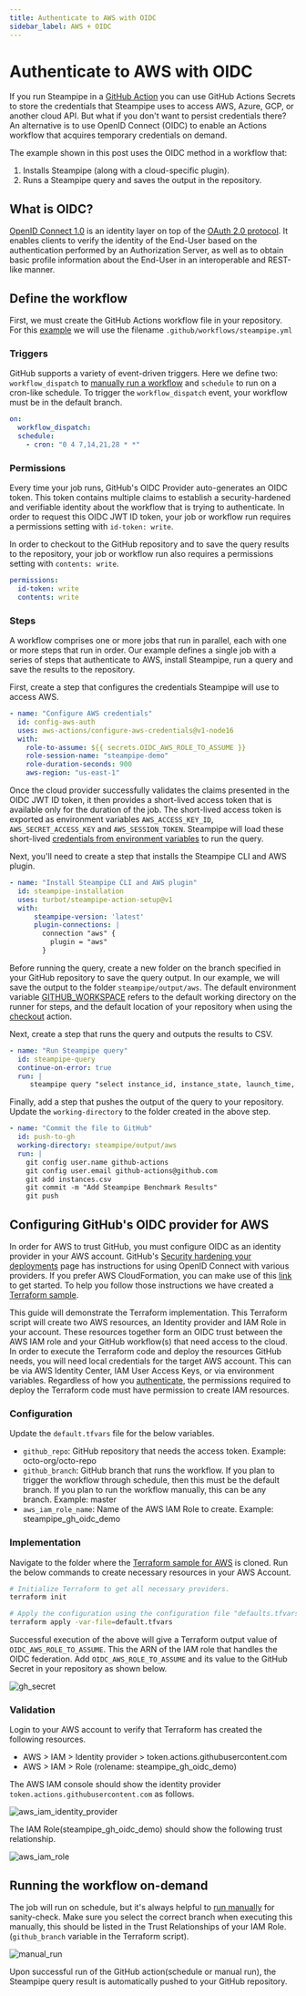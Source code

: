 ```yaml
---
title: Authenticate to AWS with OIDC
sidebar_label: AWS + OIDC
---
```


# Authenticate to AWS with OIDC

If you run Steampipe in a [GitHub Action](https://steampipe.io/docs/integrations/github_actions/installing_steampipe) you can use GitHub Actions Secrets to store the credentials that Steampipe uses to access AWS, Azure, GCP, or another cloud API. But what if you don't want to persist credentials there? An alternative is to use OpenID Connect (OIDC) to enable an Actions workflow that acquires temporary credentials on demand.

The example shown in this post uses the OIDC method in a workflow that:

1. Installs Steampipe (along with a cloud-specific plugin).
2. Runs a Steampipe query and saves the output in the repository.

## What is OIDC?

[OpenID Connect 1.0](https://openid.net/specs/openid-connect-core-1_0.html) is an identity layer on top of the [OAuth 2.0 protocol](https://www.rfc-editor.org/rfc/rfc6749). It enables clients to verify the identity of the End-User based on the authentication performed by an Authorization Server, as well as to obtain basic profile information about the End-User in an interoperable and REST-like manner.

## Define the workflow

First, we must create the GitHub Actions workflow file in your repository. For this [example](https://github.com/turbot/steampipe-samples/blob/main/all/github-actions-oidc/aws/steampipe-sample-aws-workflow.yml) we will use the filename `.github/workflows/steampipe.yml`

### Triggers

GitHub supports a variety of event-driven triggers. Here we define two: `workflow_dispatch` to [manually run a workflow](https://docs.github.com/en/actions/managing-workflow-runs/manually-running-a-workflow) and `schedule` to run on a cron-like schedule. To trigger the `workflow_dispatch` event, your workflow must be in the default branch.

```yaml
on:
  workflow_dispatch:
  schedule:
    - cron: "0 4 7,14,21,28 * *"
```

### Permissions

Every time your job runs, GitHub's OIDC Provider auto-generates an OIDC token. This token contains multiple claims to establish a security-hardened and verifiable identity about the workflow that is trying to authenticate. In order to request this OIDC JWT ID token, your job or workflow run requires a permissions setting with `id-token: write`.

In order to checkout to the GitHub repository and to save the query results to the repository, your job or workflow run also requires a permissions setting with `contents: write`.

```yaml
permissions:
  id-token: write
  contents: write
```

### Steps

A workflow comprises one or more jobs that run in parallel, each with one or more steps that run in order. Our example defines a single job with a series of steps that authenticate to AWS, install Steampipe, run a query and save the results to the repository.

First, create a step that configures the credentials Steampipe will use to access AWS.

```yaml
- name: "Configure AWS credentials"
  id: config-aws-auth
  uses: aws-actions/configure-aws-credentials@v1-node16
  with:
    role-to-assume: ${{ secrets.OIDC_AWS_ROLE_TO_ASSUME }}
    role-session-name: "steampipe-demo"
    role-duration-seconds: 900
    aws-region: "us-east-1"
```

Once the cloud provider successfully validates the claims presented in the OIDC JWT ID token, it then provides a short-lived access token that is available only for the duration of the job. The short-lived access token is exported as environment variables `AWS_ACCESS_KEY_ID`, `AWS_SECRET_ACCESS_KEY` and `AWS_SESSION_TOKEN`.
Steampipe will load these short-lived [credentials from environment variables](https://hub.steampipe.io/plugins/turbot/aws#credentials-from-environment-variables) to run the query.

Next, you'll need to create a step that installs the Steampipe CLI and AWS plugin.

```yaml
- name: "Install Steampipe CLI and AWS plugin"
  id: steampipe-installation
  uses: turbot/steampipe-action-setup@v1
  with:
      steampipe-version: 'latest'
      plugin-connections: |
        connection "aws" {
          plugin = "aws"
        }
```

Before running the query, create a new folder on the branch specified in your GitHub repository to save the query output. In our example, we will save the output to the folder `steampipe/output/aws`. The default environment variable [GITHUB_WORKSPACE](https://docs.github.com/en/actions/learn-github-actions/variables#default-environment-variables) refers to the default working directory on the runner for steps, and the default location of your repository when using the [checkout](https://github.com/actions/checkout) action.

Next, create a step that runs the query and outputs the results to CSV.

```yaml
- name: "Run Steampipe query"
  id: steampipe-query
  continue-on-error: true
  run: |
     steampipe query "select instance_id, instance_state, launch_time, state_transition_time from aws_ec2_instance" > output/aws/instances.csv 
```

Finally, add a step that pushes the output of the query to your repository. Update the `working-directory` to the folder created in the above step. 

```yaml
- name: "Commit the file to GitHub"
  id: push-to-gh
  working-directory: steampipe/output/aws
  run: |
    git config user.name github-actions
    git config user.email github-actions@github.com
    git add instances.csv
    git commit -m "Add Steampipe Benchmark Results"
    git push
```

## Configuring GitHub's OIDC provider for AWS

In order for AWS to trust GitHub, you must configure OIDC as an identity provider in your AWS account. GitHub's [Security hardening your deployments](https://docs.github.com/en/actions/deployment/security-hardening-your-deployments) page has instructions for using OpenID Connect with various providers. If you prefer AWS CloudFormation, you can make use of this [link](https://github.com/aws-actions/configure-aws-credentials#sample-iam-role-cloudformation-template) to get started. To help you follow those instructions we have created a [Terraform sample](https://github.com/turbot/steampipe-samples/tree/main/all/github-actions-oidc/aws).

This guide will demonstrate the Terraform implementation. This Terraform script will create two AWS resources, an Identity provider and IAM Role in your account. These resources together form an OIDC trust between the AWS IAM role and your GitHub workflow(s) that need access to the cloud. In order to execute the Terraform code and deploy the resources GitHub needs, you will need local credentials for the target AWS account. This can be via AWS Identity Center, IAM User Access Keys, or via environment variables. Regardless of how you [authenticate](https://registry.terraform.io/providers/hashicorp/aws/latest/docs#authentication-and-configuration), the permissions required to deploy the Terraform code must have permission to create IAM resources.

### Configuration

Update the `default.tfvars` file for the below variables.

* `github_repo`: GitHub repository that needs the access token. Example: octo-org/octo-repo
* `github_branch`: GitHub branch that runs the workflow. If you plan to trigger the workflow through schedule, then this must be the default branch. If you plan to run the workflow manually, this can be any branch. Example: master
* `aws_iam_role_name`: Name of the AWS IAM Role to create. Example: steampipe_gh_oidc_demo

### Implementation

Navigate to the folder where the [Terraform sample for AWS](https://github.com/turbot/steampipe-samples/tree/main/all/github-actions-oidc/aws) is cloned. Run the below commands to create necessary resources in your AWS Account.

```bash
# Initialize Terraform to get all necessary providers.
terraform init

# Apply the configuration using the configuration file "defaults.tfvars"
terraform apply -var-file=default.tfvars
```

Successful execution of the above will give a Terraform output value of `OIDC_AWS_ROLE_TO_ASSUME`. This the ARN of the IAM role that handles the OIDC federation. Add `OIDC_AWS_ROLE_TO_ASSUME` and its value to the GitHub Secret in your repository as shown below.

<div style={{"marginBottom":"2em","borderWidth":"thin", "borderStyle":"solid", "borderColor":"lightgray", "padding":"20px", "width":"90%"}}>
<img alt="gh_secret" src="/images/docs/ci-cd-pipelines/oidc/gh_secret.png" />
</div>

### Validation

Login to your AWS account to verify that Terraform has created the following resources.

* AWS > IAM > Identity provider > token.actions.githubusercontent.com
* AWS > IAM > Role (rolename: steampipe_gh_oidc_demo)

The AWS IAM console should show the identity provider `token.actions.githubusercontent.com` as follows.
<div style={{"marginBottom":"2em","borderWidth":"thin", "borderStyle":"solid", "borderColor":"lightgray", "padding":"20px", "width":"90%"}}>
<img alt="aws_iam_identity_provider" src="/images/docs/ci-cd-pipelines/oidc/aws_iam_identity_provider.png" />
</div>

The IAM Role(steampipe_gh_oidc_demo) should show the following trust relationship.
<div style={{"marginBottom":"2em","borderWidth":"thin", "borderStyle":"solid", "borderColor":"lightgray", "padding":"20px", "width":"90%"}}>
<img alt="aws_iam_role" src="/images/docs/ci-cd-pipelines/oidc/aws_iam_role.png" />
</div>

## Running the workflow on-demand

The job will run on schedule, but it's always helpful to [run manually](https://docs.github.com/en/actions/managing-workflow-runs/manually-running-a-workflow) for sanity-check. Make sure you select the correct branch when executing this manually, this should be listed in the Trust Relationships of your IAM Role. (`github_branch` variable in the Terraform script).

<div style={{"marginBottom":"2em","borderWidth":"thin", "borderStyle":"solid", "borderColor":"lightgray", "padding":"20px", "width":"90%"}}>
<img alt="manual_run" src="/images/docs/ci-cd-pipelines/oidc/manual_run.png" />
</div>

Upon successful run of the GitHub action(schedule or manual run), the Steampipe query result is automatically pushed to your GitHub repository.
